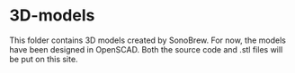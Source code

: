 # 3D-models
This folder contains 3D models created by SonoBrew. For now, the models have been designed in OpenSCAD. Both the source code and .stl files will be put on this site.
